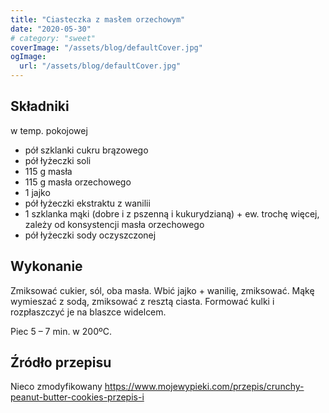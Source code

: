 ```yaml
---
title: "Ciasteczka z masłem orzechowym"
date: "2020-05-30"
# category: "sweet"
coverImage: "/assets/blog/defaultCover.jpg"
ogImage:
  url: "/assets/blog/defaultCover.jpg"
---
```


## Składniki

w temp. pokojowej

- pół szklanki cukru brązowego
- pół łyżeczki soli
- 115 g masła
- 115 g masła orzechowego
- 1 jajko
- pół łyżeczki ekstraktu z wanilii
- 1 szklanka mąki (dobre i z pszenną i kukurydzianą) + ew. trochę więcej, zależy od konsystencji masła orzechowego
- pół łyżeczki sody oczyszczonej

## Wykonanie

Zmiksować cukier, sól, oba masła. Wbić jajko + wanilię, zmiksować. Mąkę wymieszać z sodą, zmiksować z resztą ciasta. Formować kulki i rozpłaszczyć je na blaszce widelcem.

Piec 5 – 7 min. w 200ºC.

## Źródło przepisu

Nieco zmodyfikowany <https://www.mojewypieki.com/przepis/crunchy-peanut-butter-cookies-przepis-i>
